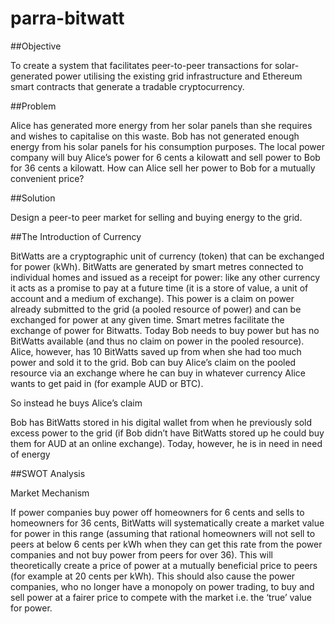 # parra-bitwatt

##Objective

To create a system that facilitates peer-to-peer transactions for solar-generated power utilising the existing grid infrastructure and Ethereum smart contracts that generate a tradable cryptocurrency.

##Problem

Alice has generated more energy from her solar panels than she requires and wishes to capitalise on this waste. Bob has not generated enough energy from his solar panels for his consumption purposes. The local power company will buy Alice’s power for 6 cents a kilowatt and sell power to Bob for 36 cents a kilowatt. How can Alice sell her power to Bob for a mutually convenient price?

##Solution

Design a peer-to peer market for selling and buying energy to the grid.

##The Introduction of Currency

BitWatts are a cryptographic unit of currency (token) that can be exchanged for power (kWh). BitWatts are generated by smart metres connected to individual homes and issued as a receipt for power: like any other currency it acts as a promise to pay at a future time (it is a store of value, a unit of account and a medium of exchange). This power is a claim on power already submitted to the grid (a pooled resource of power) and can be exchanged for power at any given time. Smart metres facilitate the exchange of power for Bitwatts. Today Bob needs to buy power but has no BitWatts available (and thus no claim on power in the pooled resource). Alice, however, has 10 BitWatts saved up from when she had too much power and sold it to the grid. Bob can buy Alice’s claim on the pooled resource via an exchange where he can buy in whatever currency Alice wants to get paid in (for example AUD or BTC).

So instead he buys Alice’s claim

Bob has BitWatts stored in his digital wallet from when he previously sold excess power to the grid (if Bob didn’t have BitWatts stored up he could buy them for AUD at an online exchange). Today, however, he is in need in need of energy

##SWOT Analysis

Market Mechanism

If power companies buy power off homeowners for 6 cents and sells to homeowners for 36 cents, BitWatts will systematically create a market value for power in this range (assuming that rational homeowners will not sell to peers at below 6 cents per kWh when they can get this rate from the power companies and not buy power from peers for over 36). This will theoretically create a price of power at a mutually beneficial price to peers (for example at 20 cents per kWh). This should also cause the power companies, who no longer have a monopoly on power trading, to buy and sell power at a fairer price to compete with the market i.e. the ‘true’ value for power.